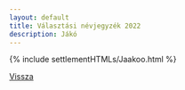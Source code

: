 ```yaml
---
layout: default
title: Választási névjegyzék 2022
description: Jákó
---
```


{% include settlementHTMLs/Jaakoo.html %}

[Vissza](../)